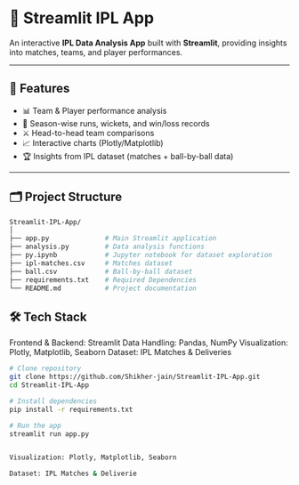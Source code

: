 # 🏏 Streamlit IPL App  

An interactive **IPL Data Analysis App** built with **Streamlit**, providing insights into matches, teams, and player performances.  

---

## 🚀 Features  
- 📊 Team & Player performance analysis  
- 📅 Season-wise runs, wickets, and win/loss records  
- ⚔️ Head-to-head team comparisons  
- 📈 Interactive charts (Plotly/Matplotlib)  
- 🏆 Insights from IPL dataset (matches + ball-by-ball data)  

---

## 🗂️ Project Structure  

```bash
Streamlit-IPL-App/
│
├── app.py              # Main Streamlit application
├── analysis.py         # Data analysis functions
├── py.ipynb            # Jupyter notebook for dataset exploration
├── ipl-matches.csv     # Matches dataset
├── ball.csv            # Ball-by-ball dataset
├── requirements.txt    # Required Dependencies
└── README.md           # Project documentation
```

## 🛠 Tech Stack

Frontend & Backend: Streamlit
Data Handling: Pandas, NumPy
Visualization: Plotly, Matplotlib, Seaborn
Dataset: IPL Matches & Deliveries

```bash
# Clone repository
git clone https://github.com/Shikher-jain/Streamlit-IPL-App.git
cd Streamlit-IPL-App

# Install dependencies
pip install -r requirements.txt

# Run the app
streamlit run app.py


Visualization: Plotly, Matplotlib, Seaborn

Dataset: IPL Matches & Deliverie
